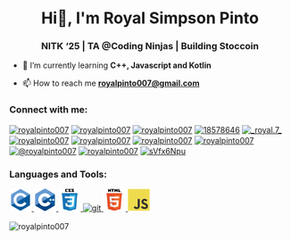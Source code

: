 <h1 align="center">Hi👋, I'm Royal Simpson Pinto</h1>
<h3 align="center">NITK ‘25 | TA @Coding Ninjas | Building Stoccoin </h3>

- 🌱 I’m currently learning **C++, Javascript and Kotlin**

- 📫 How to reach me **royalpinto007@gmail.com**

<h3 align="left">Connect with me:</h3>
<p align="left">
<a href="https://codepen.io/royalpinto007" target="blank"><img align="center" src="https://raw.githubusercontent.com/rahuldkjain/github-profile-readme-generator/master/src/images/icons/Social/codepen.svg" alt="royalpinto007" height="30" width="40" /></a>
<a href="https://twitter.com/royalpinto007" target="blank"><img align="center" src="https://raw.githubusercontent.com/rahuldkjain/github-profile-readme-generator/master/src/images/icons/Social/twitter.svg" alt="royalpinto007" height="30" width="40" /></a>
<a href="https://linkedin.com/in/royalpinto007" target="blank"><img align="center" src="https://raw.githubusercontent.com/rahuldkjain/github-profile-readme-generator/master/src/images/icons/Social/linked-in-alt.svg" alt="royalpinto007" height="30" width="40" /></a>
<a href="https://stackoverflow.com/users/18578646" target="blank"><img align="center" src="https://raw.githubusercontent.com/rahuldkjain/github-profile-readme-generator/master/src/images/icons/Social/stack-overflow.svg" alt="18578646" height="30" width="40" /></a>
<a href="https://instagram.com/royalpinto007" target="blank"><img align="center" src="https://raw.githubusercontent.com/rahuldkjain/github-profile-readme-generator/master/src/images/icons/Social/instagram.svg" alt="_royal.7_" height="30" width="40" /></a>
<a href="https://www.codechef.com/users/royalpinto007" target="blank"><img align="center" src="https://cdn.jsdelivr.net/npm/simple-icons@3.1.0/icons/codechef.svg" alt="royalpinto007" height="30" width="40" /></a>
<a href="https://www.hackerrank.com/royalpinto007" target="blank"><img align="center" src="https://raw.githubusercontent.com/rahuldkjain/github-profile-readme-generator/master/src/images/icons/Social/hackerrank.svg" alt="royalpinto007" height="30" width="40" /></a>
<a href="https://codeforces.com/profile/royalpinto007" target="blank"><img align="center" src="https://raw.githubusercontent.com/rahuldkjain/github-profile-readme-generator/master/src/images/icons/Social/codeforces.svg" alt="royalpinto007" height="30" width="40" /></a>
<a href="https://www.leetcode.com/royalpinto007" target="blank"><img align="center" src="https://raw.githubusercontent.com/rahuldkjain/github-profile-readme-generator/master/src/images/icons/Social/leet-code.svg" alt="royalpinto007" height="30" width="40" /></a>
<a href="https://www.hackerearth.com/@royalpinto007" target="blank"><img align="center" src="https://raw.githubusercontent.com/rahuldkjain/github-profile-readme-generator/master/src/images/icons/Social/hackerearth.svg" alt="@royalpinto007" height="30" width="40" /></a>
<a href="https://auth.geeksforgeeks.org/user/royalpinto007" target="blank"><img align="center" src="https://raw.githubusercontent.com/rahuldkjain/github-profile-readme-generator/master/src/images/icons/Social/geeks-for-geeks.svg" alt="royalpinto007" height="30" width="40" /></a>
<a href="https://discord.gg/sVfx6Npu" target="blank"><img align="center" src="https://raw.githubusercontent.com/rahuldkjain/github-profile-readme-generator/master/src/images/icons/Social/discord.svg" alt="sVfx6Npu" height="30" width="40" /></a>
</p>

<h3 align="left">Languages and Tools:</h3>
<p align="left"> <a href="https://www.cprogramming.com/" target="_blank" rel="noreferrer"> <img src="https://raw.githubusercontent.com/devicons/devicon/master/icons/c/c-original.svg" alt="c" width="40" height="40"/> </a> <a href="https://www.w3schools.com/cpp/" target="_blank" rel="noreferrer"> <img src="https://raw.githubusercontent.com/devicons/devicon/master/icons/cplusplus/cplusplus-original.svg" alt="cplusplus" width="40" height="40"/> </a> <a href="https://www.w3schools.com/css/" target="_blank" rel="noreferrer"> <img src="https://raw.githubusercontent.com/devicons/devicon/master/icons/css3/css3-original-wordmark.svg" alt="css3" width="40" height="40"/> </a> <a href="https://git-scm.com/" target="_blank" rel="noreferrer"> <img src="https://www.vectorlogo.zone/logos/git-scm/git-scm-icon.svg" alt="git" width="40" height="40"/> </a> <a href="https://www.w3.org/html/" target="_blank" rel="noreferrer"> <img src="https://raw.githubusercontent.com/devicons/devicon/master/icons/html5/html5-original-wordmark.svg" alt="html5" width="40" height="40"/> </a> <a href="https://developer.mozilla.org/en-US/docs/Web/JavaScript" target="_blank" rel="noreferrer"> <img src="https://raw.githubusercontent.com/devicons/devicon/master/icons/javascript/javascript-original.svg" alt="javascript" width="40" height="40"/> </a> </p>

<p><img align="center" src="https://github-readme-stats.vercel.app/api/top-langs?username=royalpinto007&show_icons=true&locale=en&layout=compact" alt="royalpinto007" /></p>
